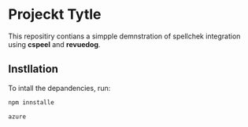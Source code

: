 # Projeckt Tytle

This repositiry contians a simpple demnstration of spellchek integration using **cspeel** and **revuedog**.

## Instllation

To intall the depandencies, run:

```bash
npm innstalle

azure
